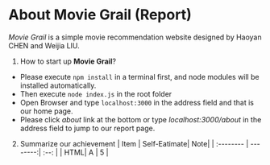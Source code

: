# About Movie Grail (Report)
*Movie Grail* is a simple movie recommendation website designed by Haoyan CHEN and Weijia LIU.

1. How to start up **Movie Grail**?
- Please execute `npm install` in a terminal first, and node modules will be installed automatically.
- Then execute `node index.js` in the root folder
- Open Browser and type `localhost:3000` in the address field and that is our home page.
- Please click  *about* link at the bottom or type *localhost:3000/about* in the address field to jump to our report page.

2. Summarize our achievement
| Item      |   Self-Eatimate| Note|
| :-------- | --------:| :--: |
| HTML| A |  5   |



























































 


































































































































































































































































































































































